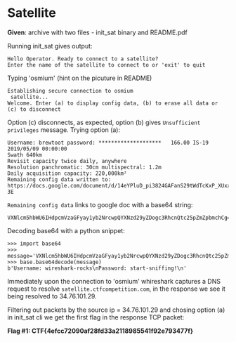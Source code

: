 # Satellite

**Given**: archive with two files - init_sat binary and README.pdf

Running init_sat gives output:
```
Hello Operator. Ready to connect to a satellite?
Enter the name of the satellite to connect to or 'exit' to quit
```
Typing 'osmium' (hint on the picuture in README)
```
Establishing secure connection to osmium
 satellite...
Welcome. Enter (a) to display config data, (b) to erase all data or (c) to disconnect
```
Option (c) disconnects, as expected, option (b) gives `Unsufficient privileges` message. Trying option (a):

```
Username: brewtoot password: ********************	166.00 IS-19 2019/05/09 00:00:00	
Swath 640km	
Revisit capacity twice daily, anywhere 
Resolution panchromatic: 30cm multispectral: 1.2m	
Daily acquisition capacity: 220,000km²	
Remaining config data written to: https://docs.google.com/document/d/14eYPluD_pi3824GAFanS29tWdTcKxP_XUxx7e303-3E
```
`Remaining config data` links to google doc with a base64 string:
```
VXNlcm5hbWU6IHdpcmVzaGFyay1yb2NrcwpQYXNzd29yZDogc3RhcnQtc25pZmZpbmchCg==
```
Decoding base64 with a python snippet:
```
>>> import base64
>>> message='VXNlcm5hbWU6IHdpcmVzaGFyay1yb2NrcwpQYXNzd29yZDogc3RhcnQtc25pZmZpbmchCg=='
>>> base.base64decode(message)
b'Username: wireshark-rocks\nPassword: start-sniffing!\n'

``` 
Immediately upon the connection to 'osmium' whireshark captures a DNS request to resolve `satellite.ctfcompetition.com`, in the response we see it being resolved to 34.76.101.29.

Filtering out packets by the source ip = 34.76.101.29 and chosing option (a) in init_sat cli we get the first flag in the response TCP packet:

**Flag #1: CTF{4efcc72090af28fd33a2118985541f92e793477f}**
